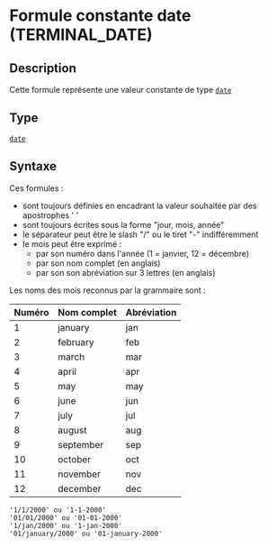 # Formule constante date (TERMINAL_DATE)
## Description
Cette formule représente une valeur constante de type [`date`][valeur-de-retour]

## Type
[`date`][valeur-de-retour]

## Syntaxe
Ces formules :
- sont toujours définies en encadrant la valeur souhaitée par des apostrophes ' '
- sont toujours écrites sous la forme "jour, mois, année"
- le séparateur peut être le slash "/" ou le tiret "-" indifféremment
- le mois peut être exprimé : 
    - par son numéro dans l'année (1 = janvier, 12 = décembre)
    - par son nom complet (en anglais)
    - par son son abréviation sur 3 lettres (en anglais)

Les noms des mois reconnus par la grammaire sont :

|Numéro |Nom complet |Abréviation |
|-------|------------|------------|
|1|january|jan
|2|february|feb
|3|march|mar
|4|april|apr
|5|may|may
|6|june|jun
|7|july|jul
|8|august|aug
|9|september|sep
|10|october|oct
|11|november|nov
|12|december|dec

    '1/1/2000' ou '1-1-2000'
    '01/01/2000' ou '01-01-2000'
    '1/jan/2000' ou '1-jan-2000'
    '01/january/2000' ou '01-january-2000'

    
[valeur-de-retour]: lexique.md#valeur-de-retour
